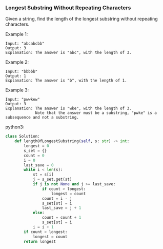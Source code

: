 ### Longest Substring Without Repeating Characters

Given a string, find the length of the longest substring without repeating characters.

Example 1:

```
Input: "abcabcbb"
Output: 3 
Explanation: The answer is "abc", with the length of 3. 
```


Example 2:

```
Input: "bbbbb"
Output: 1
Explanation: The answer is "b", with the length of 1.
```


Example 3:

```
Input: "pwwkew"
Output: 3
Explanation: The answer is "wke", with the length of 3. 
             Note that the answer must be a substring, "pwke" is a subsequence and not a substring.
```



python3:

```python
class Solution:
    def lengthOfLongestSubstring(self, s: str) -> int:
        longest = 0
        s_set = {}
        count = 0
        i = 0
        last_save = 0
        while i < len(s):
            st = s[i]
            j = s_set.get(st)
            if j is not None and j >= last_save:
                if count > longest:
                    longest = count
                count = i - j
                s_set[st] = i
                last_save = j + 1
            else:
                count = count + 1
                s_set[st] = i
            i = i + 1
        if count > longest:
            longest = count
        return longest
```

